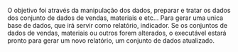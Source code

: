 O objetivo foi através da manipulação dos dados, preparar e tratar os dados dos conjunto de dados de vendas, materiais e etc... Para gerar uma unica base de dados, que irá servir como relatório, indicador. Se os conjuntos de dados de vendas, materiais ou outros forem alterados, o executável estará pronto para gerar um novo relatório, um conjunto de dados atualizado.
